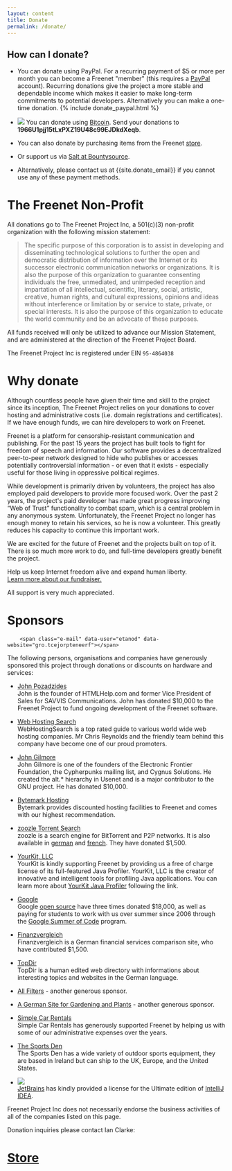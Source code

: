 ```yaml
---
layout: content
title: Donate
permalink: /donate/
---
```


## How can I donate?

* You can donate using PayPal. For a recurring payment of $5 or more per month you can become a Freenet "member" (this requires a [PayPal](https://www.paypal.com/) account).
    Recurring donations give the project a more stable and dependable income which makes it easier to make long-term commitments to potential developers.
    Alternatively you can make a one-time donation.
    {% include donate_paypal.html %}

* ![][logo_bitcoin]
You can donate using [Bitcoin][url_bitcoin].
Send your donations to **1966U1pjj15tLxPXZ19U48c99EJDkdXeqb**.

* You can also donate by purchasing items from the Freenet [store][url_zazzle_store].

* Or support us via [Salt at Bountysource][url_salt_bountysource].

* Alternatively, please contact us at {{site.donate_email}} if you cannot use any of these payment methods.

[url_bitcoin]: http://www.bitcoin.org/
[logo_bitcoin]: /assets/img/BC_nBG_48px.png
[url_zazzle_store]: http://www.zazzle.com/freenetproject
[url_salt_bountysource]: https://salt.bountysource.com/teams/freenet

# The Freenet Non-Profit
All donations go to The Freenet Project Inc, a 501(c)(3) non-profit organization with the following mission statement:

> The specific purpose of this corporation is to assist in developing and
> disseminating technological solutions to further the open and democratic
> distribution of information over the Internet or its successor electronic
> communication networks or organizations. It is also the purpose of this
> organization to guarantee consenting individuals the free, unmediated,
> and unimpeded reception and impartation of all intellectual, scientific,
> literary, social, artistic, creative, human rights, and cultural
> expressions, opinions and ideas without interference or limitation by or
> service to state, private, or special interests. It is also the purpose of
> this organization to educate the world community and be an advocate of
> these purposes.

All funds received will only be utilized to advance our Mission Statement, and
are administered at the direction of the Freenet Project Board.

The Freenet Project Inc is registered under EIN `95-4864038`

# Why donate

<span class="e-mail" data-user="etanod" data-website="gro.tcejorpteneerf"></span>
Although countless people have given their time and skill to the project since its inception, 
The Freenet Project relies on your donations to cover hosting and administrative costs 
(i.e. domain registrations and certificates).
If we have enough funds, we can hire developers to work on Freenet.

Freenet is a platform for censorship-resistant communication and publishing. 
For the past 15 years the project has built tools to fight for freedom of speech and information. 
Our software provides a decentralized peer-to-peer network
designed to hide who publishes or accesses potentially controversial 
information - or even that it exists - especially useful
for those living in oppressive political regimes.

While development is primarily driven by volunteers, 
the project has also employed paid developers to provide more focused work. 
Over the past 2 years, the project's paid developer has made great progress 
improving “Web of Trust” functionality to combat spam,
which is a central problem in any anonymous system. 
Unfortunately, the Freenet Project no longer has enough money to retain his services, 
so he is now a volunteer. This greatly reduces his capacity to continue this important work.

We are excited for the future of Freenet and the projects built on top of it. 
There is so much more work to do, and full-time developers greatly benefit the project.

Help us keep Internet freedom alive and expand human liberty.  
[Learn more about our fundraiser.][url_fundraiser]

All support is very much appreciated.

[url_fundraiser]: news.html#20151212-donation-appeal

# Sponsors

        <span class="e-mail" data-user="etanod" data-website="gro.tcejorpteneerf"></span>

The following persons, organisations and companies have generously sponsored
this project through donations or discounts on hardware and services:

* [John Pozadzides][url_john_pozadzides]  
John is the founder of HTMLHelp.com and former Vice President of Sales for SAVVIS Communications.
John has donated $10,000 to the Freenet Project to fund ongoing development of the Freenet software.

* [Web Hosting Search][url_web_hosting_search]  
WebHostingSearch is a top rated guide to various world wide web hosting companies.
Mr Chris Reynolds and the friendly team behind this company have become one of our proud promoters.

* [John Gilmore][url_john_gilmore]  
John Gilmore is one of the founders of the Electronic Frontier Foundation, the Cypherpunks mailing list, and Cygnus Solutions.
He created the alt.* hierarchy in Usenet and is a major contributor to the GNU project.
He has donated $10,000.

* [Bytemark Hosting][url_bytemark_hosting]  
Bytemark provides discounted hosting facilities to Freenet and comes with our highest recommendation.

* [zoozle Torrent Search][url_zoozle]  
zoozle is a search engine for BitTorrent and P2P networks.
It is also available in [german][url_zoozle_german] and [french][url_zoozle_french].
They have donated $1,500.

* [YourKit, LLC][url_yourkit]  
YourKit is kindly supporting Freenet by providing us a free of charge license of its full-featured Java Profiler.
YourKit, LLC is the creator of innovative and intelligent tools for profiling Java applications.
You can learn more about [YourKit Java Profiler][url_yourkit_profiler] following the link.

* [Google][url_google]  
Google [open source][url_google_opensource] have three times donated $18,000, as well as paying for students to work with us over summer since 2006 through the [Google Summer of Code][url_google_soc] program.

* [Finanzvergleich][url_finanzvergleich]  
Finanzvergleich is a German financial services comparison site, who have contributed $1,500.

* [TopDir][url_topdir]  
TopDir is a human edited web directory with informations about interesting topics and websites in the German language.

* [All Filters][url_allfilters] - another generous sponsor.

* [A German Site for Gardening and Plants][url_gartenheinz] - another generous sponsor.

* [Simple Car Rentals][url_simple_carrentals]  
Simple Car Rentals has generously supported Freenet by helping us with some of our administrative expenses over the years.

* [The Sports Den][url_sportsden]  
The Sports Den has a wide variety of outdoor sports equipment, they are based in Ireland but can ship to the UK, Europe, and the United States.

* ![][logo_intellij_idea]  
[JetBrains][url_jetbrains] has kindly provided a license for the Ultimate edition of [IntelliJ IDEA][url_intellij_idea].

Freenet Project Inc does not necessarily endorse the business activities of all of the companies listed on this page.

Donation inquiries please contact Ian Clarke: <span class="e-mail" data-user="etanod" data-website="gro.tcejorpteneerf"></span>

[url_john_pozadzides]: http://onemansblog.com/
[url_web_hosting_search]: http://www.webhostingsearch.com/
[url_john_gilmore]: http://www.toad.com/gnu/
[url_bytemark_hosting]: http://bytemark.co.uk/
[url_zoozle]: http://www.zoozle.org/
[url_zoozle_german]: http://www.zoozle.net/ "deutsche Torrent Suchmaschine"
[url_zoozle_french]: http://www.zoozle.biz/ "le moteur français de recherche pour BitTorrent"
[url_yourkit]: http://www.yourkit.com/
[url_yourkit_profiler]: http://www.yourkit.com/java/profiler/index.jsp
[url_google]: http://www.google.com/
[url_google_opensource]: http://code.google.com/
[url_google_soc]: http://code.google.com/soc/
[url_finanzvergleich]: http://www.finanzvergleich.de
[url_topdir]: http://www.topdir.de "Top Directory"
[url_allfilters]: http://www.allfilters.com/
[url_gartenheinz]: http://www.gartenheinz.de
[url_simple_carrentals]: http://www.simple-carrentals.com/
[url_sportsden]: http://www.sportsden.ie/
[logo_intellij_idea]: /assets/img/logo_intellij_idea.png
[url_jetbrains]: https://www.jetbrains.com
[url_intellij_idea]: https://www.jetbrains.com/idea

# [Store](http://www.zazzle.com/freenetproject)
